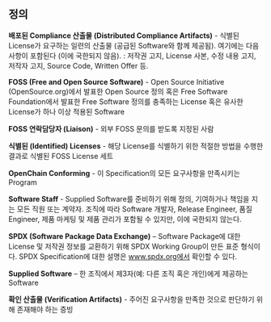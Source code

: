## 정의

**배포된 Compliance 산출물 (Distributed Compliance Artifacts)** - 식별된 License가 요구하는 일련의 산출물 (공급된 Software와 함께 제공됨). 여기에는 다음 사항이 포함된다 (이에 국한되지 않음). : 저작권 고지, License 사본, 수정 내용 고지, 저작자 고지, Source Code, Written Offer 등. 

**FOSS (Free and Open Source Software)** - Open Source Initiative (OpenSource.org)에서 발표한 Open Source 정의 혹은 Free Software Foundation에서 발표한 Free Software 정의를 충족하는 License 혹은 유사한 License가 하나 이상 적용된 Software

**FOSS 연락담당자 (Liaison)** - 외부 FOSS 문의를 받도록 지정된 사람

**식별된 (Identified) Licenses** - 해당 License를 식별하기 위한 적절한 방법을 수행한 결과로 식별된 FOSS License 세트

**OpenChain Conforming** - 이 Specification의 모든 요구사항을 만족시키는 Program

**Software Staff** - Supplied Software를 준비하기 위해 정의, 기여하거나 책임을 지는 모든 직원 또는 계약자. 조직에 따라 Software 개발자, Release Engineer, 품질 Engineer, 제품 마케팅 및 제품 관리가 포함될 수 있지만, 이에 국한되지 않는다. 

**SPDX (Software Package Data Exchange)** – Software Package에 대한 License 및 저작권 정보를 교환하기 위해 SPDX Working Group이 만든 표준 형식이다. SPDX Specification에 대한 설명은 www.spdx.org에서 확인할 수 있다. 

**Supplied Software** – 한 조직에서 제3자(예: 다른 조직 혹은 개인)에게 제공하는 Software

**확인 산출물 (Verification Artifacts)** - 주어진 요구사항을 만족한 것으로 판단하기 위해 존재해야 하는 증빙
